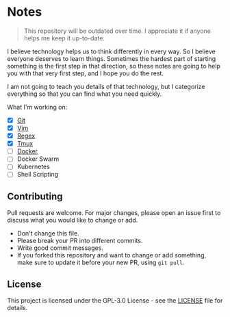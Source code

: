 # Notes

> This repository will be outdated over time. I appreciate it if anyone helps me keep it up-to-date.

I believe technology helps us to think differently in every way. So I believe everyone deserves to learn things. Sometimes the hardest part of starting something is the first step in that direction, so these notes are going to help you with that very first step, and I hope you do the rest.

I am not going to teach you details of that technology, but I categorize everything so that you can find what you need quickly.

What I'm working on:
- [x] [Git](Tech%20Guide/Git/README.md)
- [x] [Vim](Tech%20Guide/Vim/README.md)
- [x] [Regex](Tech%20Guide/Regex/README.md)
- [x] [Tmux](Tech%20Guide/Tmux/README.md)
- [ ] [Docker](Tech%20Guide/Docker/README.md)
- [ ] Docker Swarm
- [ ] Kubernetes
- [ ] Shell Scripting

## Contributing
Pull requests are welcome. For major changes, please open an issue first to discuss what you would like to change or add.
- Don't change this file.
- Please break your PR into different commits.
- Write good commit messages.
- If you forked this repository and want to change or add something, make sure to update it before your new PR, using `git pull`.

## License
This project is licensed under the GPL-3.0 License - see the [LICENSE](./LICENSE) file for details.
